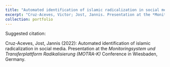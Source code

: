 ```yaml
---
title: "Automated identification of islamic radicalization in social media (2022)"
excerpt: "Cruz-Aceves, Victor; Jost, Jannis. Presentation at the *Monitoringsystem und Transferplattform Radikalisierung* [*(MOTRA-K) Conference*](https://www.motra.info/motra-k-2022/) in Wiesbaden, Germany ![Alt text](../images/Sentiment_across_channels_LIWC_censored.jpg)"
collection: portfolio
---
```

Suggested citation:

Cruz-Aceves, Jost, Jannis (2022): Automated identification of islamic radicalization in social media. Presentation at the *Monitoringsystem und Transferplattform Radikalisierung (MOTRA-K)* Conference in Wiesbaden, Germany.

